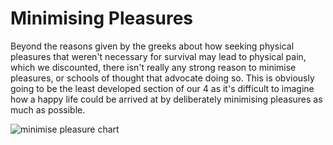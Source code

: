 # Minimising Pleasures
Beyond the reasons given by the greeks about how seeking physical pleasures that weren't necessary for survival may lead to physical pain, which we discounted, there isn't really any strong reason to minimise pleasures, or schools of thought that advocate doing so. This is obviously going to be the least developed section of our 4 as it's difficult to imagine how a happy life could be arrived at by deliberately minimising pleasures as much as possible.

![minimise pleasure chart](/images/happiness/min-pleasure.jpg)
